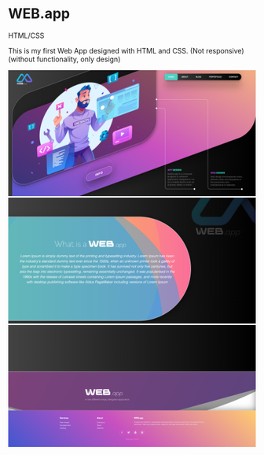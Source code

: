 # WEB.app
 HTML/CSS

This is my first Web App designed with HTML and CSS.
(Not responsive)
(without functionality, only design)

![alt text](https://github.com/denisdanailov/WEB.app/blob/bc0d0c3b7a16ab36cf983ed39898cc5a2bded629/ScreenView/1.Header.png
)
![alt text](https://github.com/denisdanailov/WEB.app/blob/bc0d0c3b7a16ab36cf983ed39898cc5a2bded629/ScreenView/2.Hero.png
)
![alt text](https://github.com/denisdanailov/WEB.app/blob/bc0d0c3b7a16ab36cf983ed39898cc5a2bded629/ScreenView/3.Footer.png
)


